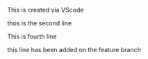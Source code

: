 This is created  via VScode

thos is the second line     

This is fourth line



this line has been added on the feature branch 
